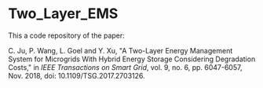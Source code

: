 # Two_Layer_EMS

This a code repository of the paper:

C. Ju, P. Wang, L. Goel and Y. Xu, "A Two-Layer Energy Management System for Microgrids With Hybrid Energy Storage Considering Degradation Costs," in *IEEE Transactions on Smart Grid*, vol. 9, no. 6, pp. 6047-6057, Nov. 2018, doi: 10.1109/TSG.2017.2703126.
